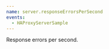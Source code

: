 ```yaml
---
name: server.responseErrorsPerSecond
events:
  - HAProxyServerSample
---
```


Response errors per second.